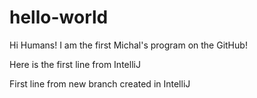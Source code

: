 # hello-world

Hi Humans!
I am the first Michal's program on the GitHub!

Here is the first line from IntelliJ

First line from new branch created in IntelliJ